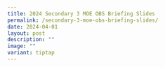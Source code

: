 ```yaml
---
title: 2024 Secondary 3 MOE OBS Briefing Slides
permalink: /secondary-3-moe-obs-briefing-slides/
date: 2024-04-01
layout: post
description: ""
image: ""
variant: tiptap
---
```

